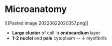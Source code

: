# Microanatomy
![[Pasted image 20220622020057.png]]

- **Large cluster** of cell in **endocardium** layer
- **1-2 nuclei** and **pale** cytoplasm -- ↓ myofibrils
